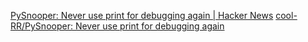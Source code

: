 
[PySnooper: Never use print for debugging again | Hacker News](https://news.ycombinator.com/item?id=19717786)
[cool-RR/PySnooper: Never use print for debugging again](https://github.com/cool-RR/pysnooper)
